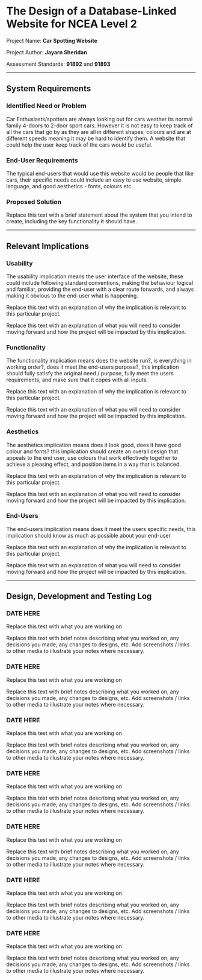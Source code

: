 # The Design of a Database-Linked Website for NCEA Level 2

Project Name: **Car Spotting Website**

Project Author: **Jayarn Sheridan**

Assessment Standards: **91892** and **91893**


-------------------------------------------------

## System Requirements

### Identified Need or Problem

Car Enthusiasts/spotters are always looking out for cars weather its normal family 4-doors to 2-door sport cars. However it is not easy to keep track of all the cars that go by as they are all in different shapes, colours and are at different speeds meaning it may be hard to identify them. A website that could help the user keep track of the cars would be useful.

### End-User Requirements

The typical end-users that would use this website would be people that like cars, their specific needs could include an easy to use website, simple language, and good aesthetics - fonts, colours etc.

### Proposed Solution

Replace this text with a brief statement about the system that you intend to create, including the key functionality it should have.


-------------------------------------------------

## Relevant Implications

### Usability

The usability implication means the user interface of the website, these could include following standard conventions, making the behaviour logical and familiar, providing the end-user with a clear route forwards, and always making it obvious to the end-user what is happening. 

Replace this text with an explanation of why the implication is relevant to this particular project.

Replace this text with an explanation of what you will need to consider moving forward and how the project will be impacted by this implication.

### Functionality

The functionality implication means does the website run?, is everything in working order?, does it meet the end-users purpose?, this implication should fully satisfy the original need / purpose, fully meet the users requirements, and make sure that it copes with all inputs.

Replace this text with an explanation of why the implication is relevant to this particular project.

Replace this text with an explanation of what you will need to consider moving forward and how the project will be impacted by this implication.

###  Aesthetics

The aesthetics implication means does it look good, does it have good colour and fonts? this implication should create an overall design that appeals to the end user, use colours that work effectively together to achieve a pleasing effect, and position items in a way that is balanced.

Replace this text with an explanation of why the implication is relevant to this particular project.

Replace this text with an explanation of what you will need to consider moving forward and how the project will be impacted by this implication.

###  End-Users

The end-users implication means does it meet the users specific needs, this implication should know as much as possible about your end-user

Replace this text with an explanation of why the implication is relevant to this particular project.

Replace this text with an explanation of what you will need to consider moving forward and how the project will be impacted by this implication.


-------------------------------------------------

## Design, Development and Testing Log

### DATE HERE

Replace this test with what you are working on

Replace this text with brief notes describing what you worked on, any decisions you made, any changes to designs, etc. Add screenshots / links to other media to illustrate your notes where necessary.

### DATE HERE

Replace this test with what you are working on

Replace this text with brief notes describing what you worked on, any decisions you made, any changes to designs, etc. Add screenshots / links to other media to illustrate your notes where necessary.

### DATE HERE

Replace this test with what you are working on

Replace this text with brief notes describing what you worked on, any decisions you made, any changes to designs, etc. Add screenshots / links to other media to illustrate your notes where necessary.

### DATE HERE

Replace this test with what you are working on

Replace this text with brief notes describing what you worked on, any decisions you made, any changes to designs, etc. Add screenshots / links to other media to illustrate your notes where necessary.

### DATE HERE

Replace this test with what you are working on

Replace this text with brief notes describing what you worked on, any decisions you made, any changes to designs, etc. Add screenshots / links to other media to illustrate your notes where necessary.

### DATE HERE

Replace this test with what you are working on

Replace this text with brief notes describing what you worked on, any decisions you made, any changes to designs, etc. Add screenshots / links to other media to illustrate your notes where necessary.

### DATE HERE

Replace this test with what you are working on

Replace this text with brief notes describing what you worked on, any decisions you made, any changes to designs, etc. Add screenshots / links to other media to illustrate your notes where necessary.